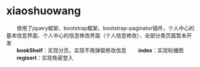 # xiaoshuowang
&emsp;&emsp;使用了jquery框架、bootstrap框架、bootstrap-paginator插件，个人中心的基本信息界面、个人中心的信息修改界面（个人信息修改）、全部分类页面暂未开发
<br />
&emsp;&emsp;**bookShelf**：实现分页，实现不用弹窗修改信息
&emsp;&emsp;**index**：实现轮播图
&emsp;&emsp;**regisert**：实现免密登入

